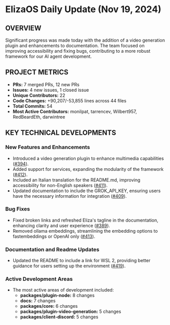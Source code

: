 # ElizaOS Daily Update (Nov 19, 2024)

## OVERVIEW 
Significant progress was made today with the addition of a video generation plugin and enhancements to documentation. The team focused on improving accessibility and fixing bugs, contributing to a more robust framework for our AI agent development.

## PROJECT METRICS
- **PRs:** 7 merged PRs, 12 new PRs
- **Issues:** 4 new issues, 1 closed issue
- **Unique Contributors:** 22
- **Code Changes:** +90,207/-53,855 lines across 44 files
- **Total Commits:** 54
- **Most Active Contributors:** monilpat, tarrencev, Wilbert957, RedBeardEth, darwintree

## KEY TECHNICAL DEVELOPMENTS

### New Features and Enhancements
- Introduced a video generation plugin to enhance multimedia capabilities ([#394](https://github.com/elizaos/eliza/pull/394)).
- Added support for services, expanding the modularity of the framework ([#412](https://github.com/elizaos/eliza/pull/412)).
- Included an Italian translation for the README.md, improving accessibility for non-English speakers ([#411](https://github.com/elizaos/eliza/pull/411)).
- Updated documentation to include the GROK_API_KEY, ensuring users have the necessary information for integration ([#409](https://github.com/elizaos/eliza/pull/409)).

### Bug Fixes
- Fixed broken links and refreshed Eliza's tagline in the documentation, enhancing clarity and user experience ([#389](https://github.com/elizaos/eliza/pull/389)).
- Removed ollama embeddings, streamlining the embedding options to fastembeddings or OpenAI only ([#413](https://github.com/elizaos/eliza/pull/413)).

### Documentation and Readme Updates
- Updated the README to include a link for WSL 2, providing better guidance for users setting up the environment ([#419](https://github.com/elizaos/eliza/pull/419)). 

### Active Development Areas
- The most active areas of development included:
  - **packages/plugin-node:** 8 changes
  - **docs:** 7 changes
  - **packages/core:** 6 changes
  - **packages/plugin-video-generation:** 5 changes
  - **packages/client-discord:** 5 changes